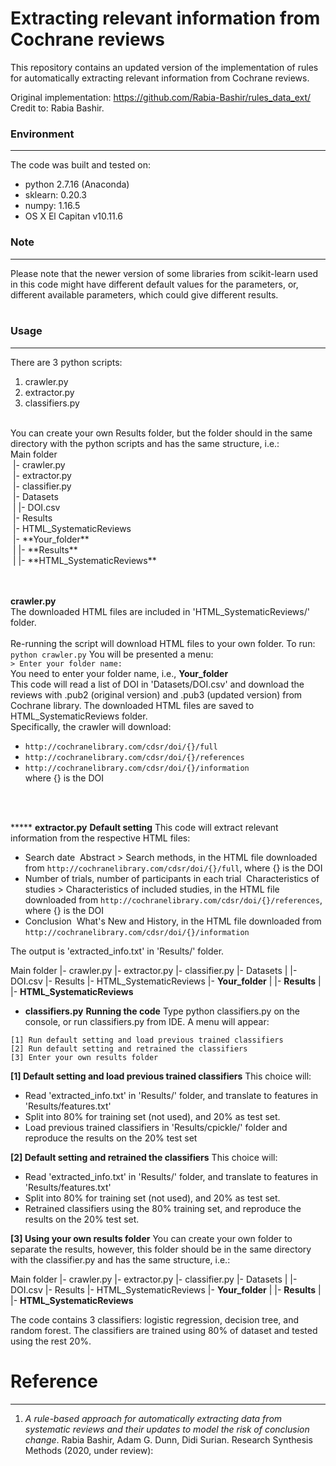# Extracting relevant information from Cochrane reviews
This repository contains an updated version of the implementation of rules for automatically extracting relevant information from Cochrane reviews. 

Original implementation: https://github.com/Rabia-Bashir/rules_data_ext/  
Credit to: Rabia Bashir.

### Environment
---
The code was built and tested on:
* python 2.7.16 (Anaconda)
* sklearn: 0.20.3
* numpy: 1.16.5
* OS X El Capitan v10.11.6

### Note
---
Please note that the newer version of some libraries from scikit-learn used in this code might have different default values for the parameters, or, different available parameters, which could give different results.<br />
<br />
### Usage
---
There are 3 python scripts:<br />
1. crawler.py<br />
2. extractor.py<br />
3. classifiers.py<br />
<br />
You can create your own Results folder, but the folder should in the same directory with the python scripts and has the same structure, i.e.:
<br />
Main folder<br />
&nbsp;|- crawler.py<br />
&nbsp;|- extractor.py<br />
&nbsp;|- classifier.py<br />
&nbsp;|- Datasets<br />
&nbsp;|    |- DOI.csv<br />
&nbsp;|- Results<br />
&nbsp;|- HTML_SystematicReviews<br />
&nbsp;|- **Your_folder**<br />
&nbsp;|     |- **Results**<br />
&nbsp;|     |- **HTML_SystematicReviews**<br />
<br />
<br />
  
**crawler.py**<br />
The downloaded HTML files are included in 'HTML_SystematicReviews/' folder.<br />
<br />
Re-running the script will download HTML files to your own folder. To run:<br />
```python crawler.py```
You will be presented a menu:<br />
```> Enter your folder name:```
<br />
You need to enter your folder name, i.e., **Your_folder**
<br />
This code will read a list of DOI in 'Datasets/DOI.csv' and download the reviews with .pub2 (original version) and .pub3 (updated version) from Cochrane library. The downloaded HTML files are saved to HTML_SystematicReviews folder.
<br />
Specifically, the crawler will download:<br />
- ```http://cochranelibrary.com/cdsr/doi/{}/full```<br />
- ```http://cochranelibrary.com/cdsr/doi/{}/references```<br />
- ```http://cochranelibrary.com/cdsr/doi/{}/information```<br />
where {} is the DOI
<br />
<br />





***** **extractor.py**
**Default setting**
This code will extract relevant information from the respective HTML files:
- Search date
&nbsp;Abstract > Search methods, in the HTML file downloaded from ```http://cochranelibrary.com/cdsr/doi/{}/full```, where {} is the DOI
- Number of trials, number of participants in each trial
&nbsp;Characteristics of studies > Characteristics of included studies, in the HTML file downloaded from ```http://cochranelibrary.com/cdsr/doi/{}/references```, where {} is the DOI
- Conclusion
&nbsp;What's New and History, in the HTML file downloaded from ```http://cochranelibrary.com/cdsr/doi/{}/information```

The output is 'extracted_info.txt' in 'Results/' folder.

Main folder
  |- crawler.py
  |- extractor.py
  |- classifier.py
  |- Datasets
  |    |- DOI.csv
  |- Results
  |- HTML_SystematicReviews
  |- **Your_folder**
  |     |- **Results**
  |     |- **HTML_SystematicReviews**







* **classifiers.py**
**Running the code**
Type   python classifiers.py    on the console, or run classifiers.py from IDE. A menu will appear:
```
[1] Run default setting and load previous trained classifiers
[2] Run default setting and retrained the classifiers
[3] Enter your own results folder
```
**[1] Default setting and load previous trained classifiers**
This choice will:
- Read 'extracted_info.txt' in 'Results/' folder, and translate to features in 'Results/features.txt'
- Split into 80% for training set (not used), and 20% as test set.
- Load previous trained classifiers in 'Results/cpickle/' folder and reproduce the results on the 20% test set

**[2] Default setting and retrained the classifiers**
This choice will:
- Read 'extracted_info.txt' in 'Results/' folder, and translate to features in 'Results/features.txt'
- Split into 80% for training set (not used), and 20% as test set.
- Retrained classifiers using the 80% training set, and reproduce the results on the 20% test set.

**[3] Using your own results folder**
You can create your own folder to separate the results, however, this folder should be in the same directory with the classifier.py and has the same structure, i.e.:

Main folder
  |- crawler.py
  |- extractor.py
  |- classifier.py
  |- Datasets
  |    |- DOI.csv
  |- Results
  |- HTML_SystematicReviews
  |- **Your_folder**
  |     |- **Results**
  |     |- **HTML_SystematicReviews**


The code contains 3 classifiers: logistic regression, decision tree, and random forest. The classifiers are trained using 80% of dataset and tested using the rest 20%.







# Reference
---
1. *A rule-based approach for automatically extracting data from systematic reviews and their updates to model the risk of conclusion change*. Rabia Bashir, Adam G. Dunn, Didi Surian. Research Synthesis Methods (2020, under review):
